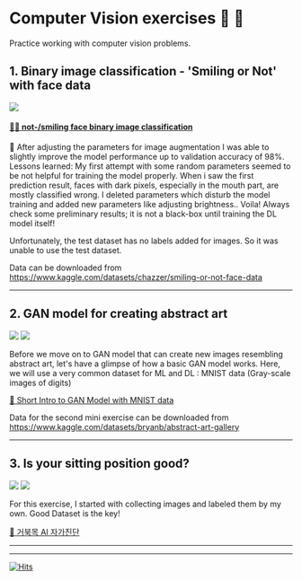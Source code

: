 # Computer Vision exercises 📸 🚀
Practice working with computer vision problems.

## 1. Binary image classification - 'Smiling or Not' with face data 

<img src="https://img.shields.io/badge/PyTorch-EE4C2C?style=flat-square&logo=PyTorch&logoColor=white"/> 

#### [🙂🙁 not-/smiling face binary image classification ](https://github.com/risa1796/Computer-Vision-exercises/blob/main/Smile_or_Not-2.ipynb)

📝 After adjusting the parameters for image augmentation I was able to slightly improve the model performance up to validation accuracy of 98%. 
Lessons learned: My first attempt with some random parameters seemed to be not helpful for training the model properly. When i saw the first prediction result,
faces with dark pixels, especially in the mouth part, are mostly classified wrong. I deleted parameters which disturb the model training and added new parameters like adjusting brightness.. Voila! Always check some preliminary results; it is not a black-box until training the DL model itself! 


Unfortunately, the test dataset has no labels added for images. So it was unable to use the test dataset. 

Data can be downloaded from https://www.kaggle.com/datasets/chazzer/smiling-or-not-face-data

-----------

## 2. GAN model for creating abstract art 

<img src="https://img.shields.io/badge/TensorFlow-FF6F00?style=flat-square&logo=TensorFlow&logoColor=black"/> <img src="https://img.shields.io/badge/Keras-D00000?style=flat-square&logo=Keras&logoColor=white"/> 

Before we move on to GAN model that can create new images resembling abstract art, let's have a glimpse of how a basic GAN model works. 
Here, we will use a very common dataset for ML and DL : MNIST data (Gray-scale images of digits)

[📌 Short Intro to GAN Model with MNIST data](https://github.com/risa1796/Computer-Vision-exercises/blob/main/GAN_Intro-2.ipynb)

Data for the second mini exercise can be downloaded from https://www.kaggle.com/datasets/bryanb/abstract-art-gallery

-----------

## 3. Is your sitting position good? 

<img src="https://img.shields.io/badge/TensorFlow-FF6F00?style=flat-square&logo=TensorFlow&logoColor=black"/> <img src="https://img.shields.io/badge/Keras-D00000?style=flat-square&logo=Keras&logoColor=white"/> 

For this exercise, I started with collecting images and labeled them by my own. Good Dataset is the key! 

[🐢 거북목 AI 자가진단](https://github.com/risa1796/Computer-Vision-exercises/blob/main/Sitting_Position.ipynb)

-------------





-------------


[![Hits](https://hits.seeyoufarm.com/api/count/incr/badge.svg?url=https%3A%2F%2Fgithub.com%2Frisa1796%2FComputer-Vision-exercises&count_bg=%23EFD108&title_bg=%23555555&icon=&icon_color=%23E7E7E7&title=hits&edge_flat=false)](https://hits.seeyoufarm.com)
